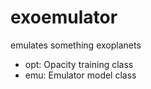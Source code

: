 # exoemulator
emulates something exoplanets


- opt: Opacity training class
- emu: Emulator model class 
